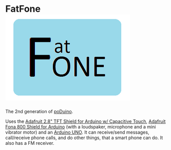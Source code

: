 # FatFone ![FatFone logo](FatFoneLogo.png)
The 2nd generation of [poDuino](https://github.com/Nanohenry10-9/poDuino).

Uses the [Adafruit 2.8" TFT Shield for Arduino w/ Capacitive Touch](https://www.adafruit.com/product/2468), [Adafruit Fona 800 Shield for Arduino](https://www.adafruit.com/product/1947) (with a loudspaker, microphone and a mini vibrator motor) and an [Arduino UNO](https://www.arduino.cc/en/Main/ArduinoBoardUno). It can receive/send messages, call/receive phone calls, and do other things, that a smart phone can do. It also has a FM receiver.